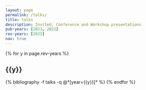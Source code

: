 ```yaml
---
layout: page
permalink: /talks/
title: talks
description: Invited, Conference and Workshop presentations
pub-years: [2023, 2022]
rev-years: [2023]
nav: true
---
```


<div class="talks">
{% for y in page.rev-years %}
  <h2 class="year">{{y}}</h2>
  {% bibliography -f talks -q @*[year={{y}}]* %}
{% endfor %}


</div>